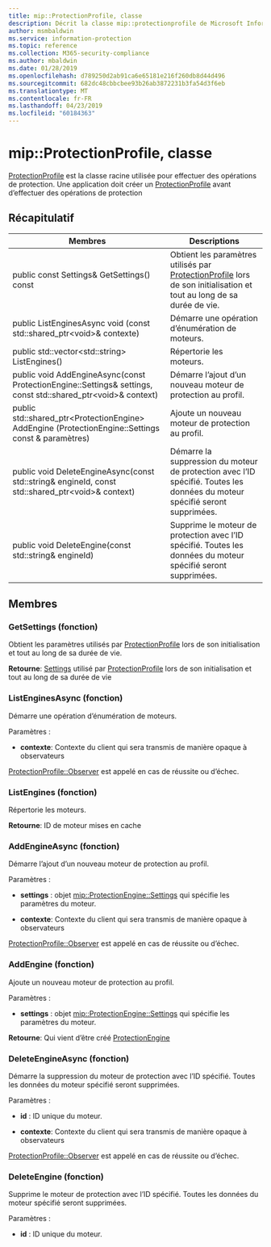 ```yaml
---
title: mip::ProtectionProfile, classe
description: Décrit la classe mip::protectionprofile de Microsoft Information Protection (MIP) SDK.
author: msmbaldwin
ms.service: information-protection
ms.topic: reference
ms.collection: M365-security-compliance
ms.author: mbaldwin
ms.date: 01/28/2019
ms.openlocfilehash: d789250d2ab91ca6e65181e216f260db8d44d496
ms.sourcegitcommit: 682dc48cbbcbee93b26ab3872231b3fa54d3f6eb
ms.translationtype: MT
ms.contentlocale: fr-FR
ms.lasthandoff: 04/23/2019
ms.locfileid: "60184363"
---
```

# <a name="class-mipprotectionprofile"></a>mip::ProtectionProfile, classe 
[ProtectionProfile](class_mip_protectionprofile.md) est la classe racine utilisée pour effectuer des opérations de protection.
Une application doit créer un [ProtectionProfile](class_mip_protectionprofile.md) avant d’effectuer des opérations de protection
  
## <a name="summary"></a>Récapitulatif
 Membres                        | Descriptions                                
--------------------------------|---------------------------------------------
public const Settings& GetSettings() const  |  Obtient les paramètres utilisés par [ProtectionProfile](class_mip_protectionprofile.md) lors de son initialisation et tout au long de sa durée de vie.
public ListEnginesAsync void (const std::shared_ptr\<void\>& contexte)  |  Démarre une opération d’énumération de moteurs.
public std::vector\<std::string\> ListEngines()  |  Répertorie les moteurs.
public void AddEngineAsync(const ProtectionEngine::Settings& settings, const std::shared_ptr\<void\>& context)  |  Démarre l’ajout d’un nouveau moteur de protection au profil.
public std::shared_ptr\<ProtectionEngine\> AddEngine (ProtectionEngine::Settings const & paramètres)  |  Ajoute un nouveau moteur de protection au profil.
public void DeleteEngineAsync(const std::string& engineId, const std::shared_ptr\<void\>& context)  |  Démarre la suppression du moteur de protection avec l’ID spécifié. Toutes les données du moteur spécifié seront supprimées.
public void DeleteEngine(const std::string& engineId)  |  Supprime le moteur de protection avec l’ID spécifié. Toutes les données du moteur spécifié seront supprimées.
  
## <a name="members"></a>Membres
  
### <a name="getsettings-function"></a>GetSettings (fonction)
Obtient les paramètres utilisés par [ProtectionProfile](class_mip_protectionprofile.md) lors de son initialisation et tout au long de sa durée de vie.

  
**Retourne**: [Settings](class_mip_protectionprofile_settings.md) utilisé par [ProtectionProfile](class_mip_protectionprofile.md) lors de son initialisation et tout au long de sa durée de vie
  
### <a name="listenginesasync-function"></a>ListEnginesAsync (fonction)
Démarre une opération d’énumération de moteurs.

Paramètres :  
* **contexte**: Contexte du client qui sera transmis de manière opaque à observateurs


[ProtectionProfile::Observer](class_mip_protectionprofile_observer.md) est appelé en cas de réussite ou d’échec.
  
### <a name="listengines-function"></a>ListEngines (fonction)
Répertorie les moteurs.

  
**Retourne**: ID de moteur mises en cache
  
### <a name="addengineasync-function"></a>AddEngineAsync (fonction)
Démarre l’ajout d’un nouveau moteur de protection au profil.

Paramètres :  
* **settings** : objet [mip::ProtectionEngine::Settings](class_mip_protectionengine_settings.md) qui spécifie les paramètres du moteur. 


* **contexte**: Contexte du client qui sera transmis de manière opaque à observateurs


[ProtectionProfile::Observer](class_mip_protectionprofile_observer.md) est appelé en cas de réussite ou d’échec.
  
### <a name="addengine-function"></a>AddEngine (fonction)
Ajoute un nouveau moteur de protection au profil.

Paramètres :  
* **settings** : objet [mip::ProtectionEngine::Settings](class_mip_protectionengine_settings.md) qui spécifie les paramètres du moteur.



  
**Retourne**: Qui vient d’être créé [ProtectionEngine](class_mip_protectionengine.md)
  
### <a name="deleteengineasync-function"></a>DeleteEngineAsync (fonction)
Démarre la suppression du moteur de protection avec l’ID spécifié. Toutes les données du moteur spécifié seront supprimées.

Paramètres :  
* **id** : ID unique du moteur. 


* **contexte**: Contexte du client qui sera transmis de manière opaque à observateurs


[ProtectionProfile::Observer](class_mip_protectionprofile_observer.md) est appelé en cas de réussite ou d’échec.
  
### <a name="deleteengine-function"></a>DeleteEngine (fonction)
Supprime le moteur de protection avec l’ID spécifié. Toutes les données du moteur spécifié seront supprimées.

Paramètres :  
* **id** : ID unique du moteur.

